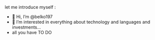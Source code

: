 let me introduce myself  :
- 👋 Hi, I’m @belko197
- 👀 I’m interested in everything about technology and languages and investments...
- all you have TO DO 
